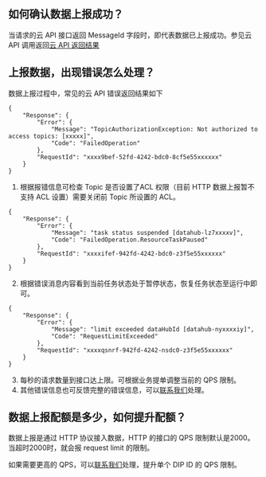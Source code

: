 ## 如何确认数据上报成功？

当请求的云 API 接口返回 MessageId 字段时，即代表数据已上报成功。参见云 API 调用返回[云 API 返回结果](https://cloud.tencent.com/document/product/1278/55262)

## 上报数据，出现错误怎么处理？

数据上报过程中，常见的云 API 错误返回结果如下

```
{ 
    "Response": {
        "Error": {
            "Message": "TopicAuthorizationException: Not authorized to access topics: [xxxxx]",
            "Code": "FailedOperation"
        },
        "RequestId": "xxxx9bef-52fd-4242-bdc0-8cf5e55xxxxxx"
    }
}
```

1. 根据报错信息可检查 Topic 是否设置了ACL 权限（目前 HTTP 数据上报暂不支持 ACL 设置）需要关闭前 Topic 所设置的 ACL。

```
{ 
    "Response": {
        "Error": {
            "Message": "task status suspended [datahub-lz7xxxxv]",
            "Code": "FailedOperation.ResourceTaskPaused"
        },
        "RequestId": "xxxxifef-942fd-4242-bdc0-z3f5e55xxxxxx"
    }
}
```

2. 根据错误消息内容看到当前任务状态处于暂停状态，恢复任务状态至运行中即可。

```
{ 
    "Response": {
        "Error": {
            "Message": "limit exceeded dataHubId [datahub-nyxxxxiy]",
            "Code": "RequestLimitExceeded"
        },
        "RequestId": "xxxxqsnrf-942fd-4242-nsdc0-z3f5e55xxxxxx"
    }
}
```

3. 每秒的请求数量到接口达上限。可根据业务提单调整当前的 QPS 限制。
4. 其他错误信息也可反馈完整的错误信息，可以[联系我们](https://cloud.tencent.com/online-service?from=connect-us)处理。

## 数据上报配额是多少，如何提升配额？

数据上报是通过 HTTP 协议接入数据，HTTP 的接口的 QPS 限制默认是2000。当超时2000时，就会报 request limit 的限制。

如果需要更高的 QPS，可以[联系我们](https://cloud.tencent.com/online-service?from=connect-us)处理，提升单个 DIP ID 的 QPS 限制。